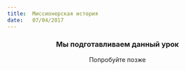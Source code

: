 ```yaml
---
title:  Миссионерская история
date:   07/04/2017
---
```


### <center>Мы подготавливаем данный урок</center>
<center>Попробуйте позже</center>